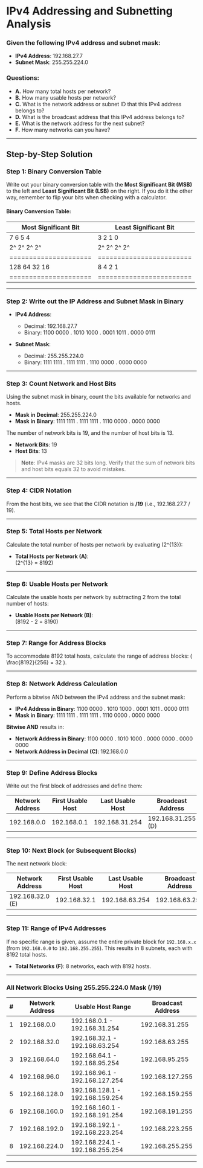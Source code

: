 # IPv4 Addressing and Subnetting Analysis

### Given the following IPv4 address and subnet mask:
- **IPv4 Address**: 192.168.27.7
- **Subnet Mask**: 255.255.224.0

### Questions:
- **A.** How many total hosts per network?
- **B.** How many usable hosts per network?
- **C.** What is the network address or subnet ID that this IPv4 address belongs to?
- **D.** What is the broadcast address that this IPv4 address belongs to?
- **E.** What is the network address for the next subnet?
- **F.** How many networks can you have?

---

## Step-by-Step Solution

### Step 1: Binary Conversion Table
Write out your binary conversion table with the **Most Significant Bit (MSB)** to the left and **Least Significant Bit (LSB)** on the right. If you do it the other way, remember to flip your bits when checking with a calculator.

#### Binary Conversion Table:

| Most Significant Bit | Least Significant Bit |
|----------------------|------------------------|
| 7 6 5 4              | 3 2 1 0                |
| 2^ 2^ 2^ 2^          | 2^ 2^ 2^ 2^            |
| =====================|========================|
| 128 64 32 16         | 8 4 2 1                |
| =====================|========================|

---

### Step 2: Write out the IP Address and Subnet Mask in Binary

- **IPv4 Address**:
    - Decimal: 192.168.27.7
    - Binary: 1100 0000 . 1010 1000 . 0001 1011 . 0000 0111

- **Subnet Mask**:
    - Decimal: 255.255.224.0
    - Binary: 1111 1111 . 1111 1111 . 1110 0000 . 0000 0000

---

### Step 3: Count Network and Host Bits
Using the subnet mask in binary, count the bits available for networks and hosts.

- **Mask in Decimal**: 255.255.224.0
- **Mask in Binary**: 1111 1111 . 1111 1111 . 1110 0000 . 0000 0000

The number of network bits is 19, and the number of host bits is 13.

- **Network Bits**: 19
- **Host Bits**: 13

> **Note**: IPv4 masks are 32 bits long. Verify that the sum of network bits and host bits equals 32 to avoid mistakes.

---

### Step 4: CIDR Notation
From the host bits, we see that the CIDR notation is **/19** (i.e., 192.168.27.7 / 19).

---

### Step 5: Total Hosts per Network
Calculate the total number of hosts per network by evaluating \(2^{13}\):

- **Total Hosts per Network (A)**:  
  \(2^{13} = 8192\)

---

### Step 6: Usable Hosts per Network
Calculate the usable hosts per network by subtracting 2 from the total number of hosts:

- **Usable Hosts per Network (B)**:  
  \(8192 - 2 = 8190\)

---

### Step 7: Range for Address Blocks
To accommodate 8192 total hosts, calculate the range of address blocks: \( \frac{8192}{256} = 32 \).

---

### Step 8: Network Address Calculation
Perform a bitwise AND between the IPv4 address and the subnet mask:

- **IPv4 Address in Binary**: 1100 0000 . 1010 1000 . 0001 1011 . 0000 0111
- **Mask in Binary**: 1111 1111 . 1111 1111 . 1110 0000 . 0000 0000

**Bitwise AND** results in:

- **Network Address in Binary**: 1100 0000 . 1010 1000 . 0000 0000 . 0000 0000
- **Network Address in Decimal (C)**: 192.168.0.0

---

### Step 9: Define Address Blocks
Write out the first block of addresses and define them:

| **Network Address** | **First Usable Host** | **Last Usable Host** | **Broadcast Address** |
|---------------------|-----------------------|----------------------|-----------------------|
| 192.168.0.0         | 192.168.0.1           | 192.168.31.254       | 192.168.31.255 (D)    |

---

### Step 10: Next Block (or Subsequent Blocks)
The next network block:

| **Network Address** | **First Usable Host** | **Last Usable Host** | **Broadcast Address** |
|---------------------|-----------------------|----------------------|-----------------------|
| 192.168.32.0 (E)    | 192.168.32.1          | 192.168.63.254       | 192.168.63.255        |

---

### Step 11: Range of IPv4 Addresses
If no specific range is given, assume the entire private block for `192.168.x.x` (from `192.168.0.0` to `192.168.255.255`). This results in 8 subnets, each with 8192 total hosts.

- **Total Networks (F)**: 8 networks, each with 8192 hosts.

---

### All Network Blocks Using 255.255.224.0 Mask (/19)

| **#** | **Network Address** | **Usable Host Range**       | **Broadcast Address** |
|-------|---------------------|-----------------------------|-----------------------|
| 1     | 192.168.0.0         | 192.168.0.1 - 192.168.31.254| 192.168.31.255        |
| 2     | 192.168.32.0        | 192.168.32.1 - 192.168.63.254| 192.168.63.255        |
| 3     | 192.168.64.0        | 192.168.64.1 - 192.168.95.254| 192.168.95.255        |
| 4     | 192.168.96.0        | 192.168.96.1 - 192.168.127.254| 192.168.127.255       |
| 5     | 192.168.128.0       | 192.168.128.1 - 192.168.159.254| 192.168.159.255      |
| 6     | 192.168.160.0       | 192.168.160.1 - 192.168.191.254| 192.168.191.255      |
| 7     | 192.168.192.0       | 192.168.192.1 - 192.168.223.254| 192.168.223.255      |
| 8     | 192.168.224.0       | 192.168.224.1 - 192.168.255.254| 192.168.255.255      |

---
